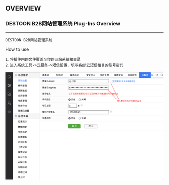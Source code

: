 ## OVERVIEW

### DESTOON B2B网站管理系统 Plug-Ins Overview

------
	DESTOON B2B网站管理系统
How to use

	1.将插件内的文件覆盖至你的网站系统根目录
	2.进入系统工具->云服务->短信设置，填写赛邮云短信相关的账号密码


![Submail](./markdown/1.png)
